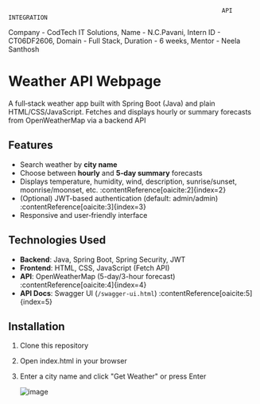                                                                 API INTEGRATION 
Company - CodTech IT Solutions,
Name   - N.C.Pavani,
Intern ID - CT06DF2606,
Domain - Full Stack,
Duration - 6 weeks,
Mentor - Neela Santhosh

#  Weather API Webpage

A full‑stack weather app built with Spring Boot (Java) and plain HTML/CSS/JavaScript. Fetches and displays hourly or summary forecasts from OpenWeatherMap via a backend API 

## Features
- Search weather by **city name**
- Choose between **hourly** and **5‑day summary** forecasts
- Displays temperature, humidity, wind, description, sunrise/sunset, moonrise/moonset, etc. :contentReference[oaicite:2]{index=2}
- (Optional) JWT-based authentication (default: admin/admin) :contentReference[oaicite:3]{index=3}
- Responsive and user‑friendly interface

## Technologies Used
- **Backend**: Java, Spring Boot, Spring Security, JWT
- **Frontend**: HTML, CSS, JavaScript (Fetch API)
- **API**: OpenWeatherMap (5-day/3-hour forecast) :contentReference[oaicite:4]{index=4}
- **API Docs**: Swagger UI (`/swagger-ui.html`) :contentReference[oaicite:5]{index=5}

## Installation
1. Clone this repository
2. Open index.html in your browser
3. Enter a city name and click "Get Weather" or press Enter
   
   ![image](https://github.com/user-attachments/assets/50e24fcc-3f6a-4f38-b2d0-8a17719ece17)



